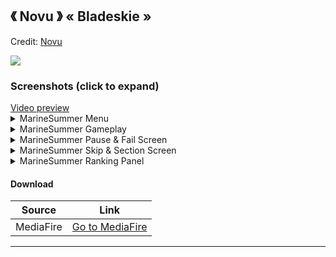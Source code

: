 ## 《 Novu 》  « Bladeskie »
Credit: [Novu](https://osu.ppy.sh/users/17561095)

![]( https://i.imgur.com/Xgx2qec.jpg )

### Screenshots (click to expand)
<a href="" target="_blank">
 Video preview
</a>

<details>
<summary>MarineSummer Menu</summary>
<img src="https://i.imgur.com/T0Im8a4.png" title="Menu Background">
<img src="https://i.imgur.com/irhzJLX.png" title="Song Select">
<img src="https://i.imgur.com/elfxWT5.png" title="Select Modes">
<img src="https://i.imgur.com/XlQ9QEn.png" title="Mod Icons">
 
</details>

<details>
<summary>MarineSummer Gameplay</summary>
<img src="https://i.imgur.com/fPtlnoP.png" title="Gameplay circles">
<img src="https://i.imgur.com/w6BWQTV.png" title="Gameplay circles">
<img src="https://i.imgur.com/lCrmOxY.png" title="Gameplay circles">
</details>

<details>
<summary>MarineSummer Pause & Fail Screen</summary>
<img src="https://i.imgur.com/iJuA0TA.png" title="Screen Pause">
<img src="https://i.imgur.com/wSFyK3P.png" title="Screen Fail">
</details>

<details>
<summary>MarineSummer Skip & Section Screen</summary>
<img src="https://i.imgur.com/d7EvAdA.png" title="Screen Skip">
<img src="https://i.imgur.com/DKDUhiO.png" title="Screen Pass">
<img src="https://i.imgur.com/OZruigs.png" title="Screen Fail">
</details>

<details>
<summary>MarineSummer Ranking Panel</summary>
<img src="https://i.imgur.com/HfczSW8.png" title="Ranking Panel">
<img src="https://i.imgur.com/NRrtTZB.png" title="Ranking Panel">
</details>

#### Download
Source|Link|
|---|---|
|MediaFire|[Go to MediaFire](https://www.mediafire.com/folder/fdqtxy9n6i16d/Bladeskie)|

___
